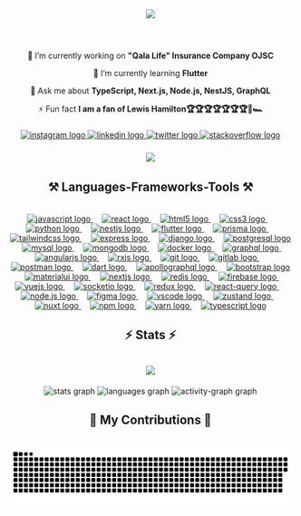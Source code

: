 <div align="center">
  <img src="https://readme-typing-svg.herokuapp.com?font=Fira+Code&weight=600&size=48&pause=1000&color=2BDE98&center=true&random=false&width=1500&height=80&lines=Hi+There+%F0%9F%91%8B;My+name+is+Rahim+Mammadov;I'm+a+Passionate+Frontend+Developer+from+Azerbaijan" />
</div>

###

<br clear="both">

<div align="center">
 
 🔭 I’m currently working on **"Qala Life" Insurance Company OJSC**
 
 🌱 I’m currently learning **Flutter**

 💬 Ask me about **TypeScript, Next.js, Node.js, NestJS, GraphQL**

 ⚡ Fun fact **I am a fan of Lewis Hamilton🏆🏆🏆🏆🏆🏆🏆🏁🏎**

 </div>

 ###

<div align="center">
  <a href="https://www.instagram.com/_rahimos_44/" target="_blank">
    <img src="https://img.shields.io/static/v1?message=Instagram&logo=instagram&label=&color=E4405F&logoColor=white&labelColor=&style=for-the-badge" height="35" alt="instagram logo"  />
  </a>
  <a href="https://www.linkedin.com/in/rahim-mammadov-a79991269/" target="_blank">
    <img src="https://img.shields.io/static/v1?message=LinkedIn&logo=linkedin&label=&color=0077B5&logoColor=white&labelColor=&style=for-the-badge" height="35" alt="linkedin logo"  />
  </a>
  <a href="https://twitter.com/RahimMammadov04" target="_blank">
    <img src="https://img.shields.io/static/v1?message=Twitter&logo=twitter&label=&color=1DA1F2&logoColor=white&labelColor=&style=for-the-badge" height="35" alt="twitter logo"  />
  </a>
  <a href="https://stackoverflow.com/users/23571775/rahim-mammadov" target="_blank">
    <img src="https://img.shields.io/static/v1?message=Stackoverflow&logo=stackoverflow&label=&color=FE7A16&logoColor=white&labelColor=&style=for-the-badge" height="35" alt="stackoverflow logo"  />
  </a>
</div>

###

<div align="center">
  <img height="300" src="https://user-images.githubusercontent.com/74038190/212749695-a6817c5a-a794-462b-afca-1b5ce7dd5e63.gif"  />
</div>

###

<div align="center" padding="20">
  <h2 align="center">⚒️ Languages-Frameworks-Tools ⚒️</h2>
  <br/>
<a href="#">
  <img src="https://cdn.jsdelivr.net/gh/devicons/devicon/icons/javascript/javascript-original.svg" height="44"  alt="javascript logo"  />
</a>
<img width="12" />
<a href="#">
  <img src="https://cdn.jsdelivr.net/gh/devicons/devicon/icons/react/react-original.svg" height="44" alt="react logo"  />
</a>
<img width="12" />
<a href="#">
  <img src="https://cdn.jsdelivr.net/gh/devicons/devicon/icons/html5/html5-plain.svg" height="44" alt="html5 logo"  />
</a>
<img width="12" />
<a href="#">
  <img src="https://cdn.jsdelivr.net/gh/devicons/devicon/icons/css3/css3-plain.svg" height="44" alt="css3 logo"  />
</a>
<img width="12" />
<a href="#">
  <img src="https://cdn.jsdelivr.net/gh/devicons/devicon/icons/python/python-original.svg" height="44" alt="python logo"  />
</a>
<img width="12" />
<a href="#">
  <img src="https://cdn.simpleicons.org/nestjs/E0234E" height="44" alt="nestjs logo"  />
</a>
<img width="12" />
  <a href="#">
  <img src="https://upload.wikimedia.org/wikipedia/commons/thumb/7/79/Flutter_logo.svg/1200px-Flutter_logo.svg.png" height="44" alt="flutter logo"  />
</a>
<img width="12" />
<a href="#">
  <img src="https://www.svgrepo.com/show/374002/prisma.svg" height="44" alt="prisma logo"  />
</a>
<img width="12" />
<a href="#">
  <img src="https://cdn.simpleicons.org/tailwindcss/06B6D4" height="44" alt="tailwindcss logo"  />
</a>
<img width="12" />
<a href="#">
  <img src="https://raw.githubusercontent.com/danielcranney/readme-generator/main/public/icons/skills/express-colored-dark.svg" height="44" alt="express logo"  />
</a>
<img width="12" />
<a href="#">
  <img src="https://static-00.iconduck.com/assets.00/django-icon-1606x2048-lwmw1z73.png" height="44" alt="django logo"  />
</a>
<img width="12" />
<a href="#">
  <img src="https://cdn.jsdelivr.net/gh/devicons/devicon/icons/postgresql/postgresql-plain.svg" height="44" alt="postgresql logo"  />
</a>
<img width="12" />
<a href="#">
  <img src="https://cdn.jsdelivr.net/gh/devicons/devicon/icons/mysql/mysql-original.svg" height="44" alt="mysql logo"  />
</a>
<img width="12" />
<a href="#">
  <img src="https://cdn.jsdelivr.net/gh/devicons/devicon/icons/mongodb/mongodb-original.svg" height="44" alt="mongodb logo"  />
</a>
<img width="12" />
<a href="#">
  <img src="https://cdn.jsdelivr.net/gh/devicons/devicon/icons/docker/docker-original-wordmark.svg" height="44" alt="docker logo"  />
</a>
<img width="12" />
<a href="#">
  <img src="https://cdn.jsdelivr.net/gh/devicons/devicon/icons/graphql/graphql-plain.svg" height="44" alt="graphql logo"  />
</a>
<img width="12" />
<a href="#">
  <img src="https://upload.wikimedia.org/wikipedia/commons/thumb/c/cf/Angular_full_color_logo.svg/2048px-Angular_full_color_logo.svg.png" height="44" alt="angularjs logo"  />
</a>
<img width="12" />
<a href="#">
  <img src="https://cdn.worldvectorlogo.com/logos/ngrx.svg" height="44" alt="rxjs logo"  />
</a>
<img width="12" />
<a href="#">
  <img src="https://cdn.jsdelivr.net/gh/devicons/devicon/icons/git/git-original.svg" height="44" alt="git logo"  />
</a>
<img width="12" />
<a href="#">
  <img src="https://cdn4.iconfinder.com/data/icons/logos-and-brands/512/144_Gitlab_logo_logos-512.png" height="44" alt="gitlab logo"  />
</a>
<img width="12" />
<a href="#">
  <img src="https://cdn.simpleicons.org/postman/FF6C37" height="44" alt="postman logo"  />
</a>
<img width="12" />
  <a href="#">
  <img src="https://upload.wikimedia.org/wikipedia/commons/7/7e/Dart-logo.png" height="44" alt="dart logo"  />
</a>
<img width="12" />
  <a href="#">
  <img src="https://cdn.simpleicons.org/apollographql/311C87" height="44" alt="apollographql logo"  />
</a>
<img width="12" />
<a href="#">
  <img src="https://e7.pngegg.com/pngimages/439/345/png-clipart-bootstrap-logo-thumbnail-tech-companies.png" height="44" alt="bootstrap logo"  />
</a>
<img width="12" />
<a href="#">
  <img src="https://cdn.simpleicons.org/mui/007FFF" height="44" alt="materialui logo"  />
</a>
<img width="12" />
<a href="#">
  <img src="https://cdn.jsdelivr.net/gh/devicons/devicon/icons/nextjs/nextjs-original.svg" height="44" alt="nextjs logo"  />
</a>
<img width="12" />
<a href="#">
  <img src="https://cdn.jsdelivr.net/gh/devicons/devicon/icons/redis/redis-original.svg" height="44" alt="redis logo"  />
</a>
<img width="12" />
<a href="#">
  <img src="https://cdn.jsdelivr.net/gh/devicons/devicon/icons/firebase/firebase-plain.svg" height="44" alt="firebase logo"  />
</a>
<img width="12" />
<a href="#">
  <img src="https://cdn.iconscout.com/icon/free/png-256/free-vue-282497.png?f=webp" height="44" alt="vuejs logo"  />
</a>
<img width="12" />
<a href="#">
  <img src="https://upload.wikimedia.org/wikipedia/commons/thumb/9/96/Socket-io.svg/1024px-Socket-io.svg.png" height="44" alt="socketio logo"  />
</a>
<img width="12" />
<a href="#">
  <img src="https://cdn.jsdelivr.net/gh/devicons/devicon/icons/redux/redux-original.svg" height="44" alt="redux logo"  />
</a>
<img width="12" />
<a href="#">
  <img src="https://miro.medium.com/v2/resize:fit:1400/1*elhu-42TzQEdsFjKDbQhhA.png" height="44" alt="react-query logo"  />
</a>
<img width="12" />
<a href="#">
  <img src="https://cdn.jsdelivr.net/gh/devicons/devicon/icons/nodejs/nodejs-original-wordmark.svg" height="44" alt="node.js logo"  />
</a>
<img width="12" />
<a href="#">
  <img src="https://cdn.jsdelivr.net/gh/devicons/devicon/icons/figma/figma-original.svg" height="44" alt="figma logo"  />
</a>
<img width="12" />
<a href="#">
  <img src="https://cdn.jsdelivr.net/gh/devicons/devicon/icons/vscode/vscode-original.svg" height="44" alt="vscode logo"  />
</a>
<img width="12" />
<a href="#">
  <img src="https://user-images.githubusercontent.com/958486/218346783-72be5ae3-b953-4dd7-b239-788a882fdad6.svg" height="44" alt="zustand logo"  />
</a>
<img width="12" />
<a href="#">
  <img src="https://cdn.iconscout.com/icon/free/png-256/free-nuxt-dot-js-3521615-2945059.png?f=webp" height="44" alt="nuxt logo"  />
</a>
<img width="12" />
<a href="#">
  <img src="https://cdn.jsdelivr.net/gh/devicons/devicon/icons/npm/npm-original-wordmark.svg" height="44" alt="npm logo"  />
</a>
<img width="12" />
<a href="#">
  <img src="https://cdn.jsdelivr.net/gh/devicons/devicon/icons/yarn/yarn-original.svg" height="44" alt="yarn logo"  />
</a>
<img width="12" />
<a href="#">
  <img src="https://raw.githubusercontent.com/danielcranney/readme-generator/main/public/icons/skills/typescript-colored.svg" height="44" alt="typescript logo"  />
</a>

</div>


###

<h2 align="center">⚡ Stats ⚡</h2>
<br>

<div align="center">
  <img src="https://github-profile-trophy.vercel.app/?username=RehimMammadov&theme=tokyonight&no-frame=true&no-bg=true&margin-w=4" />
</div>

<br>

<div align="center">
  <img src="https://github-readme-stats.vercel.app/api?username=RehimMammadov&hide_title=false&hide_rank=false&show_icons=true&include_all_commits=true&count_private=true&disable_animations=false&theme=tokyonight&locale=en&hide_border=false" height="150" alt="stats graph"  />
  <img src="https://github-readme-stats.vercel.app/api/top-langs?username=RehimMammadov&locale=en&hide_title=false&layout=compact&card_width=320&langs_count=5&theme=tokyonight&hide_border=false&order=2" height="150" alt="languages graph"  />
<!--   <img src="https://streak-stats.demolab.com?user=RehimMammadov&locale=en&mode=daily&theme=tokyonight&hide_border=false&border_radius=5" height="150" alt="streak graph"  /> -->
  <img src="https://github-readme-activity-graph.vercel.app/graph?username=RehimMammadov&radius=16&theme=tokyo-night&area=true&order=5&hide_title=false&hide_border=false" height="300" alt="activity-graph graph"  />
</div>

###

<!-- <img src="https://user-images.githubusercontent.com/74038190/213910845-af37a709-8995-40d6-be59-724526e3c3d7.gif" alt="jsgoat" /> -->

###

<div align="center">
  <h2>🐍 My Contributions 🐍</h2>
  <br>
  <picture>
    <source media="(prefers-color-scheme: dark)" srcset="https://raw.githubusercontent.com/zaminalirustemov/zaminalirustemov/output/github-contribution-grid-snake-dark.svg">
    <source media="(prefers-color-scheme: light)" srcset="https://raw.githubusercontent.com/zaminalirustemov/zaminalirustemov/output/github-contribution-grid-snake.svg">
    <img alt="snake eating my contributions" src="https://raw.githubusercontent.com/RehimMammadov/RehimMammadov/output/github-contribution-grid-snake.svg" />
  </picture>
  
  <br/><br/><br/>
</div>

###

